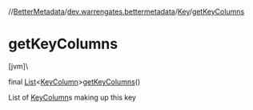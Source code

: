 //[BetterMetadata](../../../index.md)/[dev.warrengates.bettermetadata](../index.md)/[Key](index.md)/[getKeyColumns](get-key-columns.md)

# getKeyColumns

[jvm]\

final [List](https://docs.oracle.com/javase/8/docs/api/java/util/List.html)&lt;[KeyColumn](../-key-column/index.md)&gt;[getKeyColumns](get-key-columns.md)()

List of [KeyColumn](../-key-column/index.md)s making up this key
